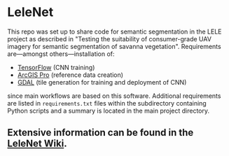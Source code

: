 # LeleNet
This repo was set up to share code for semantic segmentation in the LELE project as described in "Testing the suitability of consumer-grade UAV imagery for semantic segmentation of savanna vegetation".
Requirements are—amongst others—installation of:
* [TensorFlow](https://www.tensorflow.org/) (CNN training)
* [ArcGIS Pro](https://pro.arcgis.com/) (reference data creation)
* [GDAL](https://gdal.org/) (tile generation for training and deployment of CNN)

since main workflows are based on this software. Additional requirements are listed in `requirements.txt` files within the subdirectory containing Python scripts and a summary is located in the main project directory.

## Extensive information can be found in the [LeleNet Wiki](https://github.com/ManuelPopp/LeleNet/wiki).
